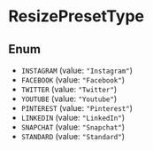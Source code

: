 # ResizePresetType

## Enum

* `INSTAGRAM` (value: `"Instagram"`)
* `FACEBOOK` (value: `"Facebook"`)
* `TWITTER` (value: `"Twitter"`)
* `YOUTUBE` (value: `"Youtube"`)
* `PINTEREST` (value: `"Pinterest"`)
* `LINKEDIN` (value: `"LinkedIn"`)
* `SNAPCHAT` (value: `"Snapchat"`)
* `STANDARD` (value: `"Standard"`)
